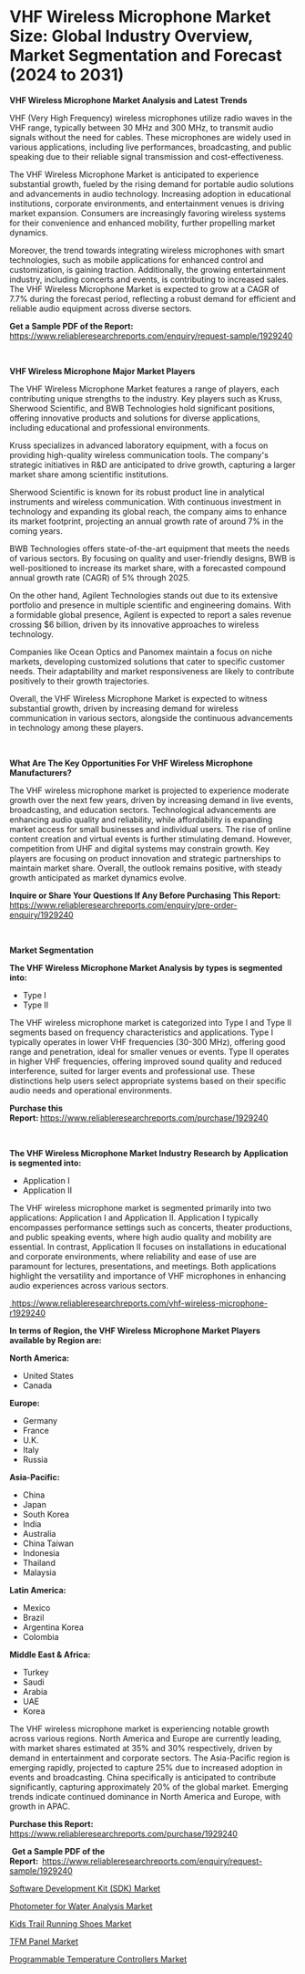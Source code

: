 <p><h1>VHF Wireless Microphone Market Size: Global Industry Overview, Market Segmentation and Forecast (2024 to 2031)</h1></p><p><strong>VHF Wireless Microphone Market Analysis and Latest Trends</strong></p>
<p><p>VHF (Very High Frequency) wireless microphones utilize radio waves in the VHF range, typically between 30 MHz and 300 MHz, to transmit audio signals without the need for cables. These microphones are widely used in various applications, including live performances, broadcasting, and public speaking due to their reliable signal transmission and cost-effectiveness.</p><p>The VHF Wireless Microphone Market is anticipated to experience substantial growth, fueled by the rising demand for portable audio solutions and advancements in audio technology. Increasing adoption in educational institutions, corporate environments, and entertainment venues is driving market expansion. Consumers are increasingly favoring wireless systems for their convenience and enhanced mobility, further propelling market dynamics.</p><p>Moreover, the trend towards integrating wireless microphones with smart technologies, such as mobile applications for enhanced control and customization, is gaining traction. Additionally, the growing entertainment industry, including concerts and events, is contributing to increased sales. The VHF Wireless Microphone Market is expected to grow at a CAGR of 7.7% during the forecast period, reflecting a robust demand for efficient and reliable audio equipment across diverse sectors.</p></p>
<p><strong>Get a Sample PDF of the Report:&nbsp;</strong> <a href="https://www.reliableresearchreports.com/enquiry/request-sample/1929240?utm_campaign=116&utm_medium=2&utm_source=Github&utm_content=ia&utm_term=25102024&utm_id=vhf-wireless-microphone">https://www.reliableresearchreports.com/enquiry/request-sample/1929240</a></p>
<p>&nbsp;</p>
<p><strong>VHF Wireless Microphone Major Market Players</strong></p>
<p><p>The VHF Wireless Microphone Market features a range of players, each contributing unique strengths to the industry. Key players such as Kruss, Sherwood Scientific, and BWB Technologies hold significant positions, offering innovative products and solutions for diverse applications, including educational and professional environments.</p><p>Kruss specializes in advanced laboratory equipment, with a focus on providing high-quality wireless communication tools. The company's strategic initiatives in R&D are anticipated to drive growth, capturing a larger market share among scientific institutions.</p><p>Sherwood Scientific is known for its robust product line in analytical instruments and wireless communication. With continuous investment in technology and expanding its global reach, the company aims to enhance its market footprint, projecting an annual growth rate of around 7% in the coming years.</p><p>BWB Technologies offers state-of-the-art equipment that meets the needs of various sectors. By focusing on quality and user-friendly designs, BWB is well-positioned to increase its market share, with a forecasted compound annual growth rate (CAGR) of 5% through 2025.</p><p>On the other hand, Agilent Technologies stands out due to its extensive portfolio and presence in multiple scientific and engineering domains. With a formidable global presence, Agilent is expected to report a sales revenue crossing $6 billion, driven by its innovative approaches to wireless technology.</p><p>Companies like Ocean Optics and Panomex maintain a focus on niche markets, developing customized solutions that cater to specific customer needs. Their adaptability and market responsiveness are likely to contribute positively to their growth trajectories.</p><p>Overall, the VHF Wireless Microphone Market is expected to witness substantial growth, driven by increasing demand for wireless communication in various sectors, alongside the continuous advancements in technology among these players.</p></p>
<p>&nbsp;</p>
<p><strong>What Are The Key Opportunities For VHF Wireless Microphone Manufacturers?</strong></p>
<p><p>The VHF wireless microphone market is projected to experience moderate growth over the next few years, driven by increasing demand in live events, broadcasting, and education sectors. Technological advancements are enhancing audio quality and reliability, while affordability is expanding market access for small businesses and individual users. The rise of online content creation and virtual events is further stimulating demand. However, competition from UHF and digital systems may constrain growth. Key players are focusing on product innovation and strategic partnerships to maintain market share. Overall, the outlook remains positive, with steady growth anticipated as market dynamics evolve.</p></p>
<p><strong>Inquire or Share Your Questions If Any Before Purchasing This Report:</strong> <a href="https://www.reliableresearchreports.com/enquiry/pre-order-enquiry/1929240?utm_campaign=116&utm_medium=2&utm_source=Github&utm_content=ia&utm_term=25102024&utm_id=vhf-wireless-microphone">https://www.reliableresearchreports.com/enquiry/pre-order-enquiry/1929240</a></p>
<p>&nbsp;</p>
<p><strong>Market Segmentation</strong></p>
<p><strong>The VHF Wireless Microphone Market Analysis by types is segmented into:</strong></p>
<p><ul><li>Type I</li><li>Type II</li></ul></p>
<p><p>The VHF wireless microphone market is categorized into Type I and Type II segments based on frequency characteristics and applications. Type I typically operates in lower VHF frequencies (30-300 MHz), offering good range and penetration, ideal for smaller venues or events. Type II operates in higher VHF frequencies, offering improved sound quality and reduced interference, suited for larger events and professional use. These distinctions help users select appropriate systems based on their specific audio needs and operational environments.</p></p>
<p><strong>Purchase this Report:&nbsp;</strong><a href="https://www.reliableresearchreports.com/purchase/1929240?utm_campaign=116&utm_medium=2&utm_source=Github&utm_content=ia&utm_term=25102024&utm_id=vhf-wireless-microphone">https://www.reliableresearchreports.com/purchase/1929240</a></p>
<p>&nbsp;</p>
<p><strong>The VHF Wireless Microphone Market Industry Research by Application is segmented into:</strong></p>
<p><ul><li>Application I</li><li>Application II</li></ul></p>
<p><p>The VHF wireless microphone market is segmented primarily into two applications: Application I and Application II. Application I typically encompasses performance settings such as concerts, theater productions, and public speaking events, where high audio quality and mobility are essential. In contrast, Application II focuses on installations in educational and corporate environments, where reliability and ease of use are paramount for lectures, presentations, and meetings. Both applications highlight the versatility and importance of VHF microphones in enhancing audio experiences across various sectors.</p></p>
<p><a href="https://www.reliableresearchreports.com/vhf-wireless-microphone-r1929240?utm_campaign=116&utm_medium=2&utm_source=Github&utm_content=ia&utm_term=25102024&utm_id=vhf-wireless-microphone">&nbsp;https://www.reliableresearchreports.com/vhf-wireless-microphone-r1929240</a></p>
<p><strong>In terms of Region, the VHF Wireless Microphone Market Players available by Region are:</strong></p>
<p>
    <p> <strong> North America: </strong>
        <ul>
            <li>United States</li>
            <li>Canada</li>
        </ul>
        </p> 
    <p> <strong> Europe: </strong>
        <ul>
            <li>Germany</li>
            <li>France</li>
            <li>U.K.</li>
            <li>Italy</li>
            <li>Russia</li>
        </ul>
        </p> 
    <p> <strong> Asia-Pacific: </strong>
        <ul>
            <li>China</li>
            <li>Japan</li>
            <li>South Korea</li>
            <li>India</li>
            <li>Australia</li>
            <li>China Taiwan</li>
            <li>Indonesia</li>
            <li>Thailand</li>
            <li>Malaysia</li>
        </ul>
        </p> 
    <p> <strong> Latin America: </strong>
        <ul>
            <li>Mexico</li>
            <li>Brazil</li>
            <li>Argentina Korea</li>
            <li>Colombia</li>
        </ul>
        </p> 
    <p> <strong> Middle East & Africa: </strong>
        <ul>
            <li>Turkey</li>
            <li>Saudi</li>
            <li>Arabia</li>
            <li>UAE</li>
            <li>Korea</li>
        </ul>
    </p>
    </p>
<p><p>The VHF wireless microphone market is experiencing notable growth across various regions. North America and Europe are currently leading, with market shares estimated at 35% and 30% respectively, driven by demand in entertainment and corporate sectors. The Asia-Pacific region is emerging rapidly, projected to capture 25% due to increased adoption in events and broadcasting. China specifically is anticipated to contribute significantly, capturing approximately 20% of the global market. Emerging trends indicate continued dominance in North America and Europe, with growth in APAC.</p></p>
<p><strong>Purchase this Report: </strong><a href="https://www.reliableresearchreports.com/purchase/1929240?utm_campaign=116&utm_medium=2&utm_source=Github&utm_content=ia&utm_term=25102024&utm_id=vhf-wireless-microphone">https://www.reliableresearchreports.com/purchase/1929240</a></p>
<p>&nbsp;<strong>Get a Sample PDF of the Report:&nbsp;&nbsp;</strong><a href="https://www.reliableresearchreports.com/enquiry/request-sample/1929240?utm_campaign=116&utm_medium=2&utm_source=Github&utm_content=ia&utm_term=25102024&utm_id=vhf-wireless-microphone">https://www.reliableresearchreports.com/enquiry/request-sample/1929240</a></p>
<p><strong></strong></p>
<p><p><a href="https://www.linkedin.com/pulse/software-development-kit-sdk-market-maturity-analysis-t0bzc?utm_campaign=116&utm_medium=2&utm_source=Github&utm_content=ia&utm_term=25102024&utm_id=vhf-wireless-microphone">Software Development Kit (SDK) Market</a></p><p><a href="https://issuu.com/reportprime-2/docs/photometer-for-water-analysis-marke_63c01d01f90550?utm_campaign=116&utm_medium=2&utm_source=Github&utm_content=ia&utm_term=25102024&utm_id=vhf-wireless-microphone">Photometer for Water Analysis Market</a></p><p><a href="https://www.linkedin.com/pulse/kids-trail-running-shoes-ecosystem-mapping-innovation-value-hrrce?utm_campaign=116&utm_medium=2&utm_source=Github&utm_content=ia&utm_term=25102024&utm_id=vhf-wireless-microphone">Kids Trail Running Shoes Market</a></p><p><a href="https://github.com/sogusofer/Market-Research-Report-List-1/blob/main/tfm-panel-market.md?utm_campaign=116&utm_medium=2&utm_source=Github&utm_content=ia&utm_term=25102024&utm_id=vhf-wireless-microphone">TFM Panel Market</a></p><p><a href="https://issuu.com/reportprime-2/docs/programmable-temperature-controller_0c5e3fe552523c?utm_campaign=116&utm_medium=2&utm_source=Github&utm_content=ia&utm_term=25102024&utm_id=vhf-wireless-microphone">Programmable Temperature Controllers Market</a></p></p>